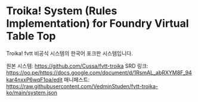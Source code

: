 # Troika! System (Rules Implementation) for Foundry Virtual Table Top

Troika! fvtt 비공식 시스템의 한국어 포크판 시스템입니다.

원본 시스템: https://github.com/Cussa/fvtt-troika
SRD 링크: https://oo.pe/https://docs.google.com/document/d/1RsmAL_abRXYM8F_94kar4nxxP6wqF1oa/edit
매니페스트: https://raw.githubusercontent.com/VedminStuden/fvtt-troika-ko/main/system.json
